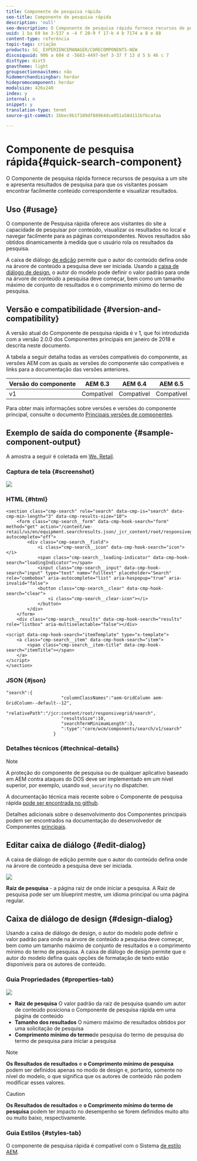 ```yaml
---
title: Componente de pesquisa rápida
seo-title: Componente de pesquisa rápida
description: 'null'
seo-description: O Componente de pesquisa rápida fornece recursos de pesquisa a um site e apresenta resultados de pesquisa para que os visitantes possam pesquisar o site e filtrar os resultados.
uuid: 1 ba 69 be 3-537 e -4 f 20-9 f 17-b 4 b 7174 a 8 e 88
content-type: referência
topic-tags: criação
products: SG_ EXPERIENCEMANAGER/CORECOMPONENTS-NEW
discoiquuid: 906 a 684 d -5663-4497-bef 3-37 f 13 d 5 b 46 c 7
disttype: dist5
gnavtheme: light
groupsectionnavitems: não
hidemerchandisingbar: herdar
hidepromocomponent: herdar
modalsize: 426x240
index: y
internal: n
snippet: y
translation-type: tm+mt
source-git-commit: 1bbec9b1f109df88964dce051a58d111bf6cafaa

---
```



# Componente de pesquisa rápida{#quick-search-component}

O Componente de pesquisa rápida fornece recursos de pesquisa a um site e apresenta resultados de pesquisa para que os visitantes possam encontrar facilmente conteúdo correspondente e visualizar resultados.

## Uso {#usage}

O componente de Pesquisa rápida oferece aos visitantes do site a capacidade de pesquisar por conteúdo, visualizar os resultados no local e navegar facilmente para as páginas correspondentes. Novos resultados são obtidos dinamicamente à medida que o usuário rola os resultados da pesquisa.

A caixa de diálogo [de edição](#edit-dialog) permite que o autor do conteúdo defina onde na árvore de conteúdo a pesquisa deve ser iniciada. Usando a [caixa de diálogo de design](#design-dialog), o autor do modelo pode definir o valor padrão para onde na árvore de conteúdo a pesquisa deve começar, bem como um tamanho máximo de conjunto de resultados e o comprimento mínimo do termo de pesquisa.

## Versão e compatibilidade {#version-and-compatibility}

A versão atual do Componente de pesquisa rápida é v 1, que foi introduzida com a versão 2.0.0 dos Componentes principais em janeiro de 2018 e descrita neste documento.

A tabela a seguir detalha todas as versões compatíveis do componente, as versões AEM com as quais as versões do componente são compatíveis e links para a documentação das versões anteriores.

| Versão do componente | AEM 6.3 | AEM 6.4 | AEM 6.5 |
|--- |--- |--- |--- |
| v1 | Compatível | Compatível | Compatível |

Para obter mais informações sobre versões e versões do componente principal, consulte o documento [Principais versões de componentes](versions.md).

## Exemplo de saída do componente {#sample-component-output}

A amostra a seguir é coletada em [We. Retail](https://helpx.adobe.com/experience-manager/6-5/sites/developing/using/we-retail.html).

### Captura de tela {#screenshot}

![](assets/screen_shot_2018-01-19at094248.png)

### HTML {#html}

```
<section class="cmp-search" role="search" data-cmp-is="search" data-cmp-min-length="3" data-cmp-results-size="10">
    <form class="cmp-search__form" data-cmp-hook-search="form" method="get" action="/content/we-retail/us/en/equipment.searchresults.json/_jcr_content/root/responsivegrid/search" autocomplete="off">
        <div class="cmp-search__field">
            <i class="cmp-search__icon" data-cmp-hook-search="icon"></i>
            <span class="cmp-search__loading-indicator" data-cmp-hook-search="loadingIndicator"></span>
            <input class="cmp-search__input" data-cmp-hook-search="input" type="text" name="fulltext" placeholder="Search" role="combobox" aria-autocomplete="list" aria-haspopup="true" aria-invalid="false">
            <button class="cmp-search__clear" data-cmp-hook-search="clear">
                <i class="cmp-search__clear-icon"></i>
            </button>
        </div>
    </form>
    <div class="cmp-search__results" data-cmp-hook-search="results" role="listbox" aria-multiselectable="false"></div>
    
<script data-cmp-hook-search="itemTemplate" type="x-template">
    <a class="cmp-search__item" data-cmp-hook-search="item">
        <span class="cmp-search__item-title" data-cmp-hook-search="itemTitle"></span>
    </a>
</script>
</section>
```

### JSON {#json}

```
"search":{  
                     "columnClassNames":"aem-GridColumn aem-GridColumn--default--12",
                     "relativePath":"/jcr:content/root/responsivegrid/search",
                     "resultsSize":10,
                     "searchTermMinimumLength":3,
                     ":type":"core/wcm/components/search/v1/search"
                  }
```

### Detalhes técnicos {#technical-details}

>[!NOTE]
>
>A proteção do componente de pesquisa ou de qualquer aplicativo baseado em AEM contra ataques do DOS deve ser implementado em um nível superior, por exemplo, usando `mod_security` no dispatcher.

A documentação técnica mais recente sobre o Componente de pesquisa rápida [pode ser encontrada no github](https://github.com/adobe/aem-core-wcm-components/blob/master/content/src/content/jcr_root/apps/core/wcm/components/search/v1/search).

Detalhes adicionais sobre o desenvolvimento dos Componentes principais podem ser encontrados na documentação do desenvolvedor de Componentes [principais](developing.md).

## Editar caixa de diálogo {#edit-dialog}

A caixa de diálogo de edição permite que o autor do conteúdo defina onde na árvore de conteúdo a pesquisa deve ser iniciada.

![](assets/screen_shot_2018-04-03at120132.png)

**Raiz de pesquisa** - a página raiz de onde iniciar a pesquisa. A Raiz de pesquisa pode ser um blueprint mestre, um idioma principal ou uma página regular.

## Caixa de diálogo de design {#design-dialog}

Usando a caixa de diálogo de design, o autor do modelo pode definir o valor padrão para onde na árvore de conteúdo a pesquisa deve começar, bem como um tamanho máximo de conjunto de resultados e o comprimento mínimo do termo de pesquisa. A caixa de diálogo de design permite que o autor do modelo defina quais opções de formatação de texto estão disponíveis para os autores de conteúdo.

### Guia Propriedades {#properties-tab}

![](assets/screen_shot_2018-04-03at120028.png)

* **Raiz
de pesquisa** O valor padrão da raiz de pesquisa quando um autor de conteúdo posiciona o Componente de pesquisa rápida em uma página de conteúdo
* **Tamanho
dos resultados** O número máximo de resultados obtidos por uma solicitação de pesquisa
* **Comprimento mínimo do termo**de pesquisa do
termo de pesquisa do termo de pesquisa para iniciar a pesquisa

>[!NOTE]
>
>**Os Resultados de resultados** e **o Comprimento mínimo de pesquisa** podem ser definidos apenas no modo de design e, portanto, somente no nível do modelo, o que significa que os autores de conteúdo não podem modificar esses valores.

>[!CAUTION]
>
>**Os Resultados de resultados** e **o Comprimento mínimo do termo de pesquisa** podem ter impacto no desempenho se forem definidos muito alto ou muito baixo, respectivamente.

### Guia Estilos {#styles-tab}

O componente de pesquisa rápida é compatível com o Sistema [de estilo AEM](authoring.md#component-styling).